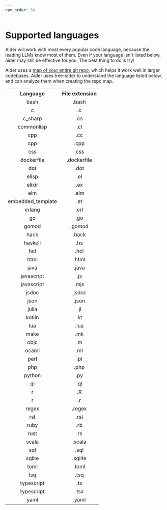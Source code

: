 ```yaml
---
nav_order: 50
---
```

# Supported languages

Aider will work with most every popular code language,
because the leading LLMs know most of them.
Even if your language isn't listed below, aider may still be effective for you.
The best thing to do is try!

Aider uses a [map of your entire git repo](https://aider.chat/docs/repomap.html),
which helps it work well in larger codebases.
Aider uses tree-sitter to understand the language listed below,
and can analyze them when creating the repo map.

<table>
<tr>
  <th>
    Language
  </th>
  <th>
    File extension
  </th>
</tr>
<!--[[[cog
from aider.repomap import get_supported_languages_md
cog.out(get_supported_languages_md())
]]]-->
<tr><td style="text-align: center;">bash                </td>
<td style="text-align: center;">.bash               </td>
</tr><tr><td style="text-align: center;">c                   </td>
<td style="text-align: center;">.c                  </td>
</tr><tr><td style="text-align: center;">c_sharp             </td>
<td style="text-align: center;">.cs                 </td>
</tr><tr><td style="text-align: center;">commonlisp          </td>
<td style="text-align: center;">.cl                 </td>
</tr><tr><td style="text-align: center;">cpp                 </td>
<td style="text-align: center;">.cc                 </td>
</tr><tr><td style="text-align: center;">cpp                 </td>
<td style="text-align: center;">.cpp                </td>
</tr><tr><td style="text-align: center;">css                 </td>
<td style="text-align: center;">.css                </td>
</tr><tr><td style="text-align: center;">dockerfile          </td>
<td style="text-align: center;">.dockerfile         </td>
</tr><tr><td style="text-align: center;">dot                 </td>
<td style="text-align: center;">.dot                </td>
</tr><tr><td style="text-align: center;">elisp               </td>
<td style="text-align: center;">.el                 </td>
</tr><tr><td style="text-align: center;">elixir              </td>
<td style="text-align: center;">.ex                 </td>
</tr><tr><td style="text-align: center;">elm                 </td>
<td style="text-align: center;">.elm                </td>
</tr><tr><td style="text-align: center;">embedded_template   </td>
<td style="text-align: center;">.et                 </td>
</tr><tr><td style="text-align: center;">erlang              </td>
<td style="text-align: center;">.erl                </td>
</tr><tr><td style="text-align: center;">go                  </td>
<td style="text-align: center;">.go                 </td>
</tr><tr><td style="text-align: center;">gomod               </td>
<td style="text-align: center;">.gomod              </td>
</tr><tr><td style="text-align: center;">hack                </td>
<td style="text-align: center;">.hack               </td>
</tr><tr><td style="text-align: center;">haskell             </td>
<td style="text-align: center;">.hs                 </td>
</tr><tr><td style="text-align: center;">hcl                 </td>
<td style="text-align: center;">.hcl                </td>
</tr><tr><td style="text-align: center;">html                </td>
<td style="text-align: center;">.html               </td>
</tr><tr><td style="text-align: center;">java                </td>
<td style="text-align: center;">.java               </td>
</tr><tr><td style="text-align: center;">javascript          </td>
<td style="text-align: center;">.js                 </td>
</tr><tr><td style="text-align: center;">javascript          </td>
<td style="text-align: center;">.mjs                </td>
</tr><tr><td style="text-align: center;">jsdoc               </td>
<td style="text-align: center;">.jsdoc              </td>
</tr><tr><td style="text-align: center;">json                </td>
<td style="text-align: center;">.json               </td>
</tr><tr><td style="text-align: center;">julia               </td>
<td style="text-align: center;">.jl                 </td>
</tr><tr><td style="text-align: center;">kotlin              </td>
<td style="text-align: center;">.kt                 </td>
</tr><tr><td style="text-align: center;">lua                 </td>
<td style="text-align: center;">.lua                </td>
</tr><tr><td style="text-align: center;">make                </td>
<td style="text-align: center;">.mk                 </td>
</tr><tr><td style="text-align: center;">objc                </td>
<td style="text-align: center;">.m                  </td>
</tr><tr><td style="text-align: center;">ocaml               </td>
<td style="text-align: center;">.ml                 </td>
</tr><tr><td style="text-align: center;">perl                </td>
<td style="text-align: center;">.pl                 </td>
</tr><tr><td style="text-align: center;">php                 </td>
<td style="text-align: center;">.php                </td>
</tr><tr><td style="text-align: center;">python              </td>
<td style="text-align: center;">.py                 </td>
</tr><tr><td style="text-align: center;">ql                  </td>
<td style="text-align: center;">.ql                 </td>
</tr><tr><td style="text-align: center;">r                   </td>
<td style="text-align: center;">.R                  </td>
</tr><tr><td style="text-align: center;">r                   </td>
<td style="text-align: center;">.r                  </td>
</tr><tr><td style="text-align: center;">regex               </td>
<td style="text-align: center;">.regex              </td>
</tr><tr><td style="text-align: center;">rst                 </td>
<td style="text-align: center;">.rst                </td>
</tr><tr><td style="text-align: center;">ruby                </td>
<td style="text-align: center;">.rb                 </td>
</tr><tr><td style="text-align: center;">rust                </td>
<td style="text-align: center;">.rs                 </td>
</tr><tr><td style="text-align: center;">scala               </td>
<td style="text-align: center;">.scala              </td>
</tr><tr><td style="text-align: center;">sql                 </td>
<td style="text-align: center;">.sql                </td>
</tr><tr><td style="text-align: center;">sqlite              </td>
<td style="text-align: center;">.sqlite             </td>
</tr><tr><td style="text-align: center;">toml                </td>
<td style="text-align: center;">.toml               </td>
</tr><tr><td style="text-align: center;">tsq                 </td>
<td style="text-align: center;">.tsq                </td>
</tr><tr><td style="text-align: center;">typescript          </td>
<td style="text-align: center;">.ts                 </td>
</tr><tr><td style="text-align: center;">typescript          </td>
<td style="text-align: center;">.tsx                </td>
</tr><tr><td style="text-align: center;">yaml                </td>
<td style="text-align: center;">.yaml               </td>
</tr>
<!--[[[end]]]-->

</table>

